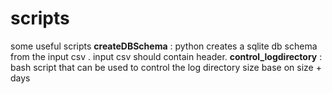 # scripts
some useful scripts
**createDBSchema** : python creates a sqlite db schema from the input csv . input csv should contain header. 
**control_logdirectory** : bash script that can be used to control the log directory size base on size + days
